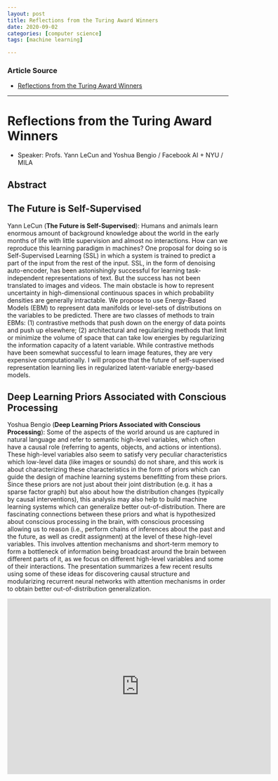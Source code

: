 ```yaml
---
layout: post
title: Reflections from the Turing Award Winners 
date: 2020-09-02
categories: [computer science]
tags: [machine learning]

---
```


### Article Source
* [Reflections from the Turing Award Winners](https://iclr.cc/virtual_2020/speaker_7.html)

----

# Reflections from the Turing Award Winners

* Speaker: Profs. Yann LeCun and Yoshua Bengio / Facebook AI + NYU / MILA 


## Abstract

## The Future is Self-Supervised

Yann LeCun (**The Future is Self-Supervised**): Humans and animals learn enormous amount of background knowledge about the world in the early months of life with little supervision and almost no interactions. How can we reproduce this learning paradigm in machines? One proposal for doing so is Self-Supervised Learning (SSL) in which a system is trained to predict a part of the input from the rest of the input. SSL, in the form of denoising auto-encoder, has been astonishingly successful for learning task-independent representations of text. But the success has not been translated to images and videos. The main obstacle is how to represent uncertainty in high-dimensional continuous spaces in which probability densities are generally intractable. We propose to use Energy-Based Models (EBM) to represent data manifolds or level-sets of distributions on the variables to be predicted. There are two classes of methods to train EBMs: (1) contrastive methods that push down on the energy of data points and push up elsewhere; (2) architectural and regularizing methods that limit or minimize the volume of space that can take low energies by regularizing the information capacity of a latent variable. While contrastive methods have been somewhat successful to learn image features, they are very expensive computationally. I will propose that the future of self-supervised representation learning lies in regularized latent-variable energy-based models.

## Deep Learning Priors Associated with Conscious Processing

Yoshua Bengio (**Deep Learning Priors Associated with Conscious Processing**): Some of the aspects of the world around us are captured in natural language and refer to semantic high-level variables, which often have a causal role (referring to agents, objects, and actions or intentions). These high-level variables also seem to satisfy very peculiar characteristics which low-level data (like images or sounds) do not share, and this work is about characterizing these characteristics in the form of priors which can guide the design of machine learning systems benefitting from these priors. Since these priors are not just about their joint distribution (e.g. it has a sparse factor graph) but also about how the distribution changes (typically by causal interventions), this analysis may also help to build machine learning systems which can generalize better out-of-distribution. There are fascinating connections between these priors and what is hypothesized about conscious processing in the brain, with conscious processing allowing us to reason (i.e., perform chains of inferences about the past and the future, as well as credit assignment) at the level of these high-level variables. This involves attention mechanisms and short-term memory to form a bottleneck of information being broadcast around the brain between different parts of it, as we focus on different high-level variables and some of their interactions. The presentation summarizes a few recent results using some of these ideas for discovering causal structure and modularizing recurrent neural networks with attention mechanisms in order to obtain better out-of-distribution generalization.

<iframe width="600" height="400" src="https://www.youtube.com/embed/DjJbgkl2XnA" frameborder="0" allow="accelerometer; autoplay; encrypted-media; gyroscope; picture-in-picture" allowfullscreen></iframe>
